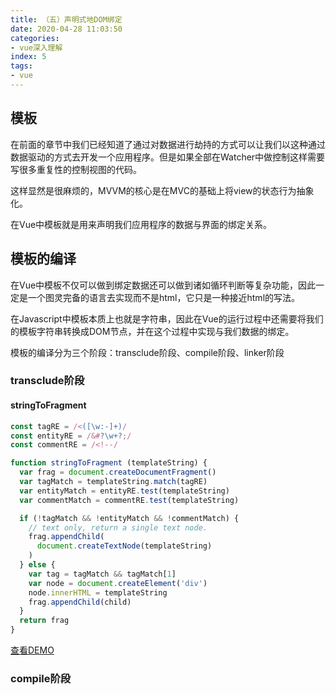 ```yaml
---
title: （五）声明式地DOM绑定
date: 2020-04-28 11:03:50
categories:
- vue深入理解
index: 5
tags:
- vue
---
```

## 模板

在前面的章节中我们已经知道了通过对数据进行劫持的方式可以让我们以这种通过数据驱动的方式去开发一个应用程序。但是如果全部在Watcher中做控制这样需要写很多重复性的控制视图的代码。

这样显然是很麻烦的，MVVM的核心是在MVC的基础上将view的状态行为抽象化。

在Vue中模板就是用来声明我们应用程序的数据与界面的绑定关系。

## 模板的编译

在Vue中模板不仅可以做到绑定数据还可以做到诸如循环判断等复杂功能，因此一定是一个图灵完备的语言去实现而不是html，它只是一种接近html的写法。

在Javascript中模板本质上也就是字符串，因此在Vue的运行过程中还需要将我们的模板字符串转换成DOM节点，并在这个过程中实现与我们数据的绑定。

模板的编译分为三个阶段：transclude阶段、compile阶段、linker阶段

### transclude阶段

#### stringToFragment
``` javascript
const tagRE = /<([\w:-]+)/
const entityRE = /&#?\w+?;/
const commentRE = /<!--/

function stringToFragment (templateString) {
  var frag = document.createDocumentFragment()
  var tagMatch = templateString.match(tagRE)
  var entityMatch = entityRE.test(templateString)
  var commentMatch = commentRE.test(templateString)

  if (!tagMatch && !entityMatch && !commentMatch) {
    // text only, return a single text node.
    frag.appendChild(
      document.createTextNode(templateString)
    )
  } else {
    var tag = tagMatch && tagMatch[1]
    var node = document.createElement('div')
    node.innerHTML = templateString
    frag.appendChild(child)
  }
  return frag
}
```
[查看DEMO](/demo/vue%E6%B7%B1%E5%85%A5%E7%90%86%E8%A7%A3/%E5%A3%B0%E6%98%8E%E5%BC%8F%E5%9C%B0DOM%E7%BB%91%E5%AE%9A.html)

### compile阶段

